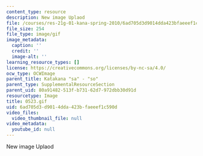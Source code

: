 ```yaml
---
content_type: resource
description: New image Uplaod
file: /courses/res-21g-01-kana-spring-2010/6ad705d3d9014dda423bfaeeef1c590d_0523.gif
file_size: 254
file_type: image/gif
image_metadata:
  caption: ''
  credit: ''
  image-alt: ''
learning_resource_types: []
license: https://creativecommons.org/licenses/by-nc-sa/4.0/
ocw_type: OCWImage
parent_title: Katakana "sa" - "so"
parent_type: SupplementalResourceSection
parent_uid: 80a91482-513f-b731-62d7-972dbb30d91d
resourcetype: Image
title: 0523.gif
uid: 6ad705d3-d901-4dda-423b-faeeef1c590d
video_files:
  video_thumbnail_file: null
video_metadata:
  youtube_id: null
---
```

New image Uplaod